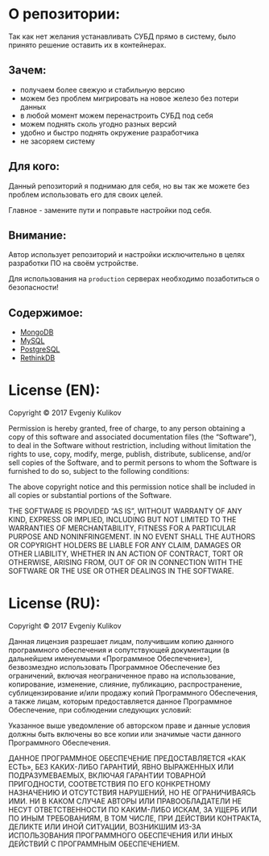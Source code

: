 # О репозитории:

Так как нет желания устанавливать СУБД прямо в систему,
было принято решение оставить их в контейнерах.

## Зачем:

- получаем более свежую и стабильную версию
- можем без проблем мигрировать на новое железо без потери данных
- в любой момент можем перенастроить СУБД под себя
- можем поднять сколь угодно разных версий
- удобно и быстро поднять окружение разработчика
- не засоряем систему

## Для кого:

Данный репозиторий я поднимаю для себя,
но вы так же можете без проблем использовать его для 
своих целей.

Главное - замените пути и поправьте настройки под себя.

## Внимание:

Автор использует репозиторий и настройки исключительно в целях
разработки ПО на своём устройстве.

Для использования на `production` серверах необходимо позаботиться
о безопасности!

## Содержимое:

- [MongoDB](./MongoDB.md) 
- [MySQL](./MySQL.md)
- [PostgreSQL](./PostgreSQL.md)
- [RethinkDB](./RethinkDB.md)

# License (EN):

Copyright © 2017 Evgeniy Kulikov

Permission is hereby granted, free of charge, to any person obtaining a copy of this software and associated documentation files (the “Software”), to deal in the Software without restriction, including without limitation the rights to use, copy, modify, merge, publish, distribute, sublicense, and/or sell copies of the Software, and to permit persons to whom the Software is furnished to do so, subject to the following conditions:

The above copyright notice and this permission notice shall be included in all copies or substantial portions of the Software.

THE SOFTWARE IS PROVIDED “AS IS”, WITHOUT WARRANTY OF ANY KIND, EXPRESS OR IMPLIED, INCLUDING BUT NOT LIMITED TO THE WARRANTIES OF MERCHANTABILITY, FITNESS FOR A PARTICULAR PURPOSE AND NONINFRINGEMENT. IN NO EVENT SHALL THE AUTHORS OR COPYRIGHT HOLDERS BE LIABLE FOR ANY CLAIM, DAMAGES OR OTHER LIABILITY, WHETHER IN AN ACTION OF CONTRACT, TORT OR OTHERWISE, ARISING FROM, OUT OF OR IN CONNECTION WITH THE SOFTWARE OR THE USE OR OTHER DEALINGS IN THE SOFTWARE.

# License (RU):

Copyright © 2017 Evgeniy Kulikov

Данная лицензия разрешает лицам, получившим копию данного программного обеспечения и сопутствующей документации (в дальнейшем именуемыми «Программное Обеспечение»), безвозмездно использовать Программное Обеспечение без ограничений, включая неограниченное право на использование, копирование, изменение, слияние, публикацию, распространение, сублицензирование и/или продажу копий Программного Обеспечения, а также лицам, которым предоставляется данное Программное Обеспечение, при соблюдении следующих условий:

Указанное выше уведомление об авторском праве и данные условия должны быть включены во все копии или значимые части данного Программного Обеспечения.

ДАННОЕ ПРОГРАММНОЕ ОБЕСПЕЧЕНИЕ ПРЕДОСТАВЛЯЕТСЯ «КАК ЕСТЬ», БЕЗ КАКИХ-ЛИБО ГАРАНТИЙ, ЯВНО ВЫРАЖЕННЫХ ИЛИ ПОДРАЗУМЕВАЕМЫХ, ВКЛЮЧАЯ ГАРАНТИИ ТОВАРНОЙ ПРИГОДНОСТИ, СООТВЕТСТВИЯ ПО ЕГО КОНКРЕТНОМУ НАЗНАЧЕНИЮ И ОТСУТСТВИЯ НАРУШЕНИЙ, НО НЕ ОГРАНИЧИВАЯСЬ ИМИ. НИ В КАКОМ СЛУЧАЕ АВТОРЫ ИЛИ ПРАВООБЛАДАТЕЛИ НЕ НЕСУТ ОТВЕТСТВЕННОСТИ ПО КАКИМ-ЛИБО ИСКАМ, ЗА УЩЕРБ ИЛИ ПО ИНЫМ ТРЕБОВАНИЯМ, В ТОМ ЧИСЛЕ, ПРИ ДЕЙСТВИИ КОНТРАКТА, ДЕЛИКТЕ ИЛИ ИНОЙ СИТУАЦИИ, ВОЗНИКШИМ ИЗ-ЗА ИСПОЛЬЗОВАНИЯ ПРОГРАММНОГО ОБЕСПЕЧЕНИЯ ИЛИ ИНЫХ ДЕЙСТВИЙ С ПРОГРАММНЫМ ОБЕСПЕЧЕНИЕМ.